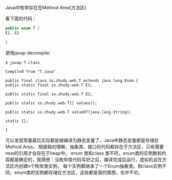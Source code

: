 Java中枚举存在在Method Area(方法区)

看下面的代码：
```java
public enum T {
E1, E2

}
```
使用javap decompile:
```
$ javap T.class

Compiled from "T.java"

public final class io.zhudy.web.T extends java.lang.Enum {
public static final io.zhudy.web.T E1;

public static final io.zhudy.web.T E2;

public static io.zhudy.web.T[] values();

public static io.zhudy.web.T valueOf(java.lang.String);

static {};

}
```

可以发现常量最后实际都是被编译为静态变量了，Java中静态变量都是存储在Method Area。
根据我的理解，抽象类，接口的代码都存在于方法区，只有需要new的引用才会存在于heap中。
enum 类和class 类不同，enum类的实例数和内容都是确定的，我猜想：当枚举类代码写好之后，编译完成后运行，虚拟机会在方法区内创建n个枚举类实例。
每个实例都继承了一个Enum抽象类。和class实例不同，enum类的实例都存储在方法区，这些都是我的猜想，也许不对。
